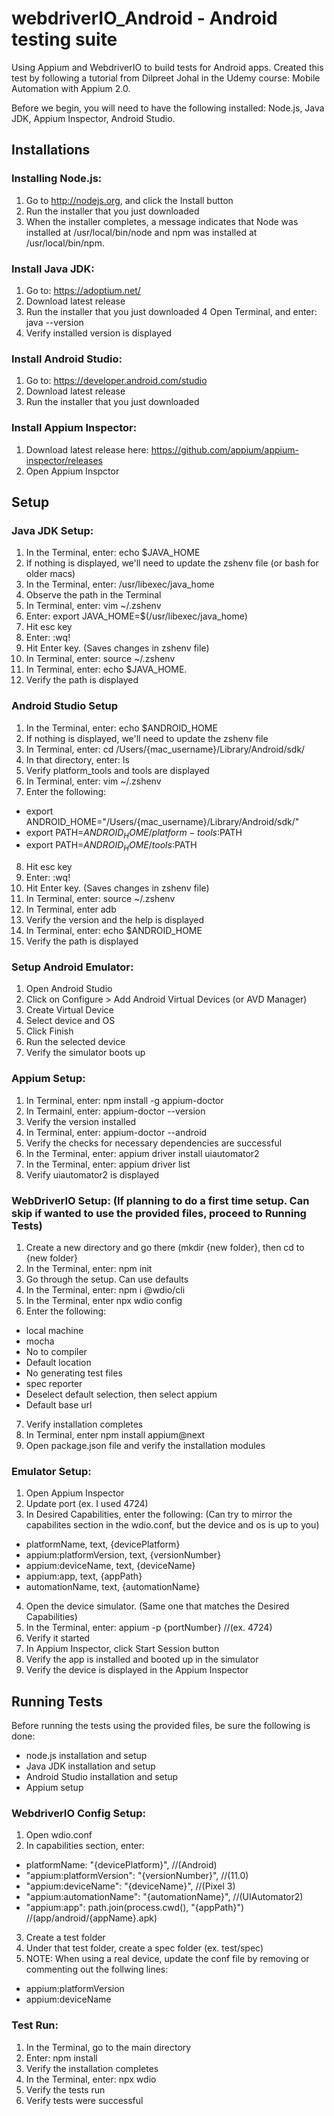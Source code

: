 # webdriverIO_Android - Android testing suite

Using Appium and WebdriverIO to build tests for Android apps. Created this test by following a tutorial from Dilpreet Johal in the Udemy course: Mobile Automation with Appium 2.0.

Before we begin, you will need to have the following installed: Node.js, Java JDK, Appium Inspector, Android Studio.


## Installations


### Installing Node.js:
1. Go to http://nodejs.org, and click the Install button
2. Run the installer that you just downloaded
3. When the installer completes, a message indicates that Node was installed at /usr/local/bin/node and npm was installed at /usr/local/bin/npm.

### Install Java JDK:
1. Go to: https://adoptium.net/
2. Download latest release
3. Run the installer that you just downloaded
4 Open Terminal, and enter: java --version
5. Verify installed version is displayed

### Install Android Studio:
1. Go to: https://developer.android.com/studio
2. Download latest release
3. Run the installer that you just downloaded


### Install Appium Inspector:
1. Download latest release here: https://github.com/appium/appium-inspector/releases
2. Open Appium Inspctor



## Setup


### Java JDK Setup:
1. In the Terminal, enter: echo $JAVA_HOME
2. If nothing is displayed, we'll need to update the zshenv file (or bash for older macs)
3. In the Terminal, enter: /usr/libexec/java_home
4. Observe the path in the Terminal
5. In Terminal, enter: vim ~/.zshenv
6. Enter: export JAVA_HOME=$(/usr/libexec/java_home)
7. Hit esc key
8. Enter: :wq!
9. Hit Enter key. (Saves changes in zshenv file)
10. In Terminal, enter: source ~/.zshenv
11. In Terminal, enter: echo $JAVA_HOME.
12. Verify the path is displayed

### Android Studio Setup
1. In the Terminal, enter: echo $ANDROID_HOME
2. If nothing is displayed, we'll need to update the zshenv file
3. In Terminal, enter: cd /Users/{mac_username}/Library/Android/sdk/
4. In that directory, enter: ls
5. Verify platform_tools and tools are displayed
6. In Terminal, enter: vim ~/.zshenv
7. Enter the following:
 - export ANDROID_HOME="/Users/{mac_username}/Library/Android/sdk/"
 - export PATH=$ANDROID_HOME/platform-tools:$PATH
 - export PATH=$ANDROID_HOME/tools:$PATH
8. Hit esc key
9. Enter: :wq!
10. Hit Enter key. (Saves changes in zshenv file)
11. In Terminal, enter: source ~/.zshenv
12. In Terminal, enter adb
13. Verify the version and the help is displayed
14. In Terminal, enter: echo $ANDROID_HOME
15. Verify the path is displayed


### Setup Android Emulator:
1. Open Android Studio
2. Click on Configure > Add Android Virtual Devices (or AVD Manager)
3. Create Virtual Device
4. Select device and OS
5. Click Finish
6. Run the selected device
7. Verify the simulator boots up


### Appium Setup:
1. In Terminal, enter: npm install -g appium-doctor
2. In Termainl, enter: appium-doctor --version
3. Verify the version installed
4. In Terminal, enter: appium-doctor --android
5. Verify the checks for necessary dependencies are successful
6. In the Terminal, enter: appium driver install uiautomator2
7. In the Terminal, enter: appium driver list
8. Verify uiautomator2 is displayed


### WebDriverIO Setup: (If planning to do a first time setup. Can skip if wanted to use the provided files, proceed to Running Tests)
1. Create a new directory and go there (mkdir {new folder}, then cd to {new folder}
2. In the Terminal, enter: npm init
3. Go through the setup. Can use defaults
4. In the Terminal, enter: npm i @wdio/cli
5. In the Terminal, enter npx wdio config
6. Enter the following:
 - local machine
 - mocha
 - No to compiler
 - Default location
 - No generating test files
 - spec reporter
 - Deselect default selection, then select appium
 - Default base url
7. Verify installation completes
8. In Terminal, enter npm install appium@next
9. Open package.json file and verify the installation modules

### Emulator Setup:
1. Open Appium Inspector
2. Update port (ex. I used 4724)
3. In Desired Capabilities, enter the following: (Can try to mirror the capabilites section in the wdio.conf, but the device and os is up to you)
 - platformName, text, {devicePlatform}
 - appium:platformVersion, text, {versionNumber}
 - appium:deviceName, text, {deviceName}
 - appium:app, text, {appPath}
 - automationName, text, {automationName}
4. Open the device simulator. (Same one that matches the Desired Capabilities)
5. In the Terminal, enter: appium -p {portNumber} //(ex. 4724)
6. Verify it started
7. In Appium Inspector, click Start Session button
8. Verify the app is installed and booted up in the simulator
9. Verify the device is displayed in the Appium Inspector



## Running Tests


Before running the tests using the provided files, be sure the following is done:
- node.js installation and setup
- Java JDK installation and setup
- Android Studio installation and setup
- Appium setup

### WebdriverIO Config Setup:
1. Open wdio.conf
2. In capabilities section, enter:
- platformName: "{devicePlatform}", //(Android)
- "appium:platformVersion": "{versionNumber}", //(11.0)
- "appium:deviceName": "{deviceName}", //(Pixel 3)
- "appium:automationName": "{automationName}", //(UIAutomator2)
- "appium:app": path.join(process.cwd(), "{appPath}") //(app/android/{appName}.apk)
3. Create a test folder
4. Under that test folder, create a spec folder (ex. test/spec)
5. NOTE: When using a real device, update the conf file by removing or commenting out the follwing lines:
- appium:platformVersion
- appium:deviceName


### Test Run:
1. In the Terminal, go to the main directory
2. Enter: npm install
3. Verify the installation completes
4. In the Terminal, enter: npx wdio
5. Verify the tests run
6. Verify tests were successful
